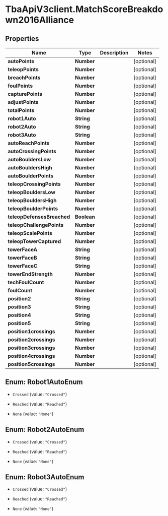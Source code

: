 # TbaApiV3client.MatchScoreBreakdown2016Alliance

## Properties
Name | Type | Description | Notes
------------ | ------------- | ------------- | -------------
**autoPoints** | **Number** |  | [optional] 
**teleopPoints** | **Number** |  | [optional] 
**breachPoints** | **Number** |  | [optional] 
**foulPoints** | **Number** |  | [optional] 
**capturePoints** | **Number** |  | [optional] 
**adjustPoints** | **Number** |  | [optional] 
**totalPoints** | **Number** |  | [optional] 
**robot1Auto** | **String** |  | [optional] 
**robot2Auto** | **String** |  | [optional] 
**robot3Auto** | **String** |  | [optional] 
**autoReachPoints** | **Number** |  | [optional] 
**autoCrossingPoints** | **Number** |  | [optional] 
**autoBouldersLow** | **Number** |  | [optional] 
**autoBouldersHigh** | **Number** |  | [optional] 
**autoBoulderPoints** | **Number** |  | [optional] 
**teleopCrossingPoints** | **Number** |  | [optional] 
**teleopBouldersLow** | **Number** |  | [optional] 
**teleopBouldersHigh** | **Number** |  | [optional] 
**teleopBoulderPoints** | **Number** |  | [optional] 
**teleopDefensesBreached** | **Boolean** |  | [optional] 
**teleopChallengePoints** | **Number** |  | [optional] 
**teleopScalePoints** | **Number** |  | [optional] 
**teleopTowerCaptured** | **Number** |  | [optional] 
**towerFaceA** | **String** |  | [optional] 
**towerFaceB** | **String** |  | [optional] 
**towerFaceC** | **String** |  | [optional] 
**towerEndStrength** | **Number** |  | [optional] 
**techFoulCount** | **Number** |  | [optional] 
**foulCount** | **Number** |  | [optional] 
**position2** | **String** |  | [optional] 
**position3** | **String** |  | [optional] 
**position4** | **String** |  | [optional] 
**position5** | **String** |  | [optional] 
**position1crossings** | **Number** |  | [optional] 
**position2crossings** | **Number** |  | [optional] 
**position3crossings** | **Number** |  | [optional] 
**position4crossings** | **Number** |  | [optional] 
**position5crossings** | **Number** |  | [optional] 


<a name="Robot1AutoEnum"></a>
## Enum: Robot1AutoEnum


* `Crossed` (value: `"Crossed"`)

* `Reached` (value: `"Reached"`)

* `None` (value: `"None"`)




<a name="Robot2AutoEnum"></a>
## Enum: Robot2AutoEnum


* `Crossed` (value: `"Crossed"`)

* `Reached` (value: `"Reached"`)

* `None` (value: `"None"`)




<a name="Robot3AutoEnum"></a>
## Enum: Robot3AutoEnum


* `Crossed` (value: `"Crossed"`)

* `Reached` (value: `"Reached"`)

* `None` (value: `"None"`)




